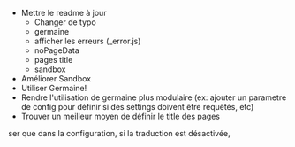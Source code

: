 - Mettre le readme à jour
    - Changer de typo
    - germaine
    - afficher les erreurs (_error.js)
    - noPageData
    - pages title
    - sandbox
- Améliorer Sandbox
- Utiliser Germaine! 
- Rendre l'utilisation de germaine plus modulaire (ex: ajouter un parametre de config pour définir si des settings doivent être requêtés, etc)
- Trouver un meilleur moyen de définir le title des pages


ser que dans la configuration, si la traduction est désactivée, 